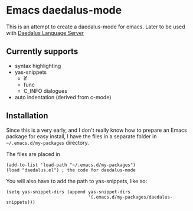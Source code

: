 # Emacs daedalus-mode
This is an attempt to create a daedalus-mode for emacs. Later to be used with [Daedalus Language Server](https://github.com/Kirides/DaedalusLanguageServer)

## Currently supports

- syntax highlighting
- yas-snippets
  - if
  - func
  - C_INFO dialogues
- auto indentation (derived from c-mode)

## Installation
Since this is a very early, and I don't really know how to prepare an Emacs package for easy install, I have the files in a separate folder in `~/.emacs.d/my-packages` directory.


The files are placed in 
```elisp
(add-to-list 'load-path "~/.emacs.d/my-packages")
(load "daedalus.el") ; the code for daedalus-mode
```

You will also have to add the path to yas-snippets, like so:
```elsip
(setq yas-snippet-dirs (append yas-snippet-dirs
                               '(.emacs.d/my-packages/daedalus-snippets)))
```
